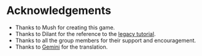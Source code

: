 # Acknowledgements

- Thanks to Mush for creating this game.
- Thanks to Dilant for the reference to the [legacy tutorial](https://github.com/Dilant/B2METutorial).
- Thanks to all the group members for their support and encouragement.
- Thanks to [Gemini](https://gemini.google.com/app) for the translation.
